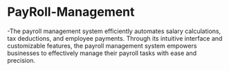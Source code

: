 # PayRoll-Management
-The payroll management system efficiently automates salary calculations, tax deductions, and employee payments. Through its intuitive interface and customizable features, the payroll management system empowers businesses to effectively manage their payroll tasks with ease and precision.
